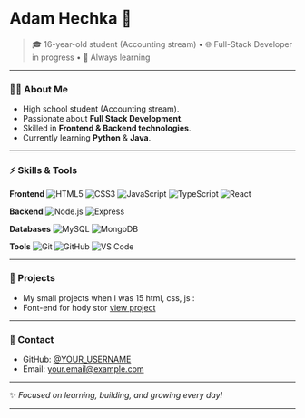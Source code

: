 # Adam Hechka 👋

> 🎓 16-year-old student (Accounting stream) • 🌐 Full-Stack Developer in progress • 🚀 Always learning

---

### 👨‍💻 About Me

* High school student (Accounting stream).
* Passionate about **Full Stack Development**.
* Skilled in **Frontend & Backend technologies**.
* Currently learning **Python** & **Java**.

---

### ⚡ Skills & Tools

**Frontend**
![HTML5](https://img.shields.io/badge/-HTML5-000?\&logo=HTML5)
![CSS3](https://img.shields.io/badge/-CSS3-000?\&logo=CSS3)
![JavaScript](https://img.shields.io/badge/-JavaScript-000?\&logo=JavaScript)
![TypeScript](https://img.shields.io/badge/-TypeScript-000?\&logo=TypeScript)
![React](https://img.shields.io/badge/-React-000?\&logo=React)

**Backend**
![Node.js](https://img.shields.io/badge/-Node.js-000?\&logo=node.js)
![Express](https://img.shields.io/badge/-Express-000?\&logo=Express)

**Databases**
![MySQL](https://img.shields.io/badge/-MySQL-000?\&logo=mysql)
![MongoDB](https://img.shields.io/badge/-MongoDB-000?\&logo=mongodb)

**Tools**
![Git](https://img.shields.io/badge/-Git-000?\&logo=git)
![GitHub](https://img.shields.io/badge/-GitHub-000?\&logo=github)
![VS Code](https://img.shields.io/badge/-VS%20Code-000?\&logo=visual-studio-code)

---

### 🚀 Projects
* My small projects when I was 15 html, css, js :
* Font-end for hody stor [view project](file:///C:/html,js,css/index.html)
---


### 📩 Contact

* GitHub: [@YOUR\_USERNAME](https://github.com/advmms)
* Email: [your.email@example.com](adamhichka@gmail.com)

---

✨ *Focused on learning, building, and growing every day!*

---
